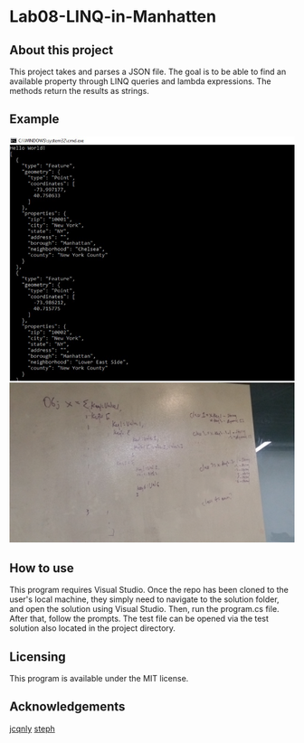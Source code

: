 # Lab08-LINQ-in-Manhatten

## About this project
This project takes and parses a JSON file. The goal is to be able to find an available property through LINQ queries and lambda expressions. The methods return the results as strings.

## Example
![LINQ screenshot](LINQ.jpg)
![Whiteboard screenhot](Whiteboard.jpg)

## How to use
This program requires Visual Studio. Once the repo has been cloned to the user's local machine, they simply need to navigate to the solution folder, and open the solution using Visual Studio. Then, run the program.cs file. After that, follow the prompts. The test file can be opened via the test solution also located in the project directory.


## Licensing
This program is available under the MIT license.

## Acknowledgements
[jcqnly](https://github.com/jcqnly)
[steph](https://github.com/IndigoShock)